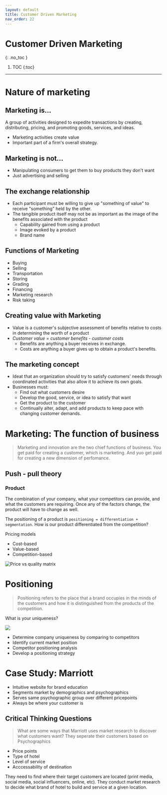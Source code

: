 ```yaml
---
layout: default
title: Customer Driven Marketing
nav_order: 22
---
```


# Customer Driven Marketing
{: .no_toc }

1. TOC
{:toc}

---

# Nature of marketing

## Marketing is...

A group of activities designed to expedite transactions by creating, distributing, pricing, and promoting goods, services, and ideas.

- Marketing activities create value
- Important part of a firm's overall strategy.

## Marketing is not...

- Manipulating consumers to get them to buy products they don't want
- Just advertising and selling

## The exchange relationship

- Each participant must be willing to give up "something of value" to receive "something" held by the other.
- The tangible product itself may not be as important as the image of the benefits associated with the product
  - Capability gained from using a product
  - Image evoked by a product
  - Brand name

## Functions of Marketing

- Buying
- Selling
- Transportation
- Storing
- Grading
- Financing
- Marketing research
- Risk taking

## Creating value with Marketing

- Value is a customer's subjective assessment of benefits relative to costs in determining the worth of a product
- *Customer value = customer benefits - customer costs*
  - Benefits are anything a buyer receives in exchange.
  - Costs are anything a buyer gives up to obtain a product's benefits.

## The marketing concept

- Ideat that an organization should try to satisfy customers' needs through coordinated activities that also allow it to achieve its own goals. 
- Businesses must:
  - Find out what customers desire
  - Develop the good, service, or idea to satisfy that want
  - Get the product to the customer
  - Continually alter, adapt, and add products to keep pace with changing customer demands.

# Marketing: The function of business

> Marketing and innovation are the two chief functions of business. You get paid for creating a customer, which is marketing. And yuo get paid for creating a new dimension of perfomance.

## Push - pull theory

### Product

The combination of your company, what your competitors can provide, and what the customers are requiring. Once any of the factors change, the product will have to change as well.

The positioning of a product is `positioning = differentiation + segmentation`. How is our product differentiated from the competition?

Pricing models
- Cost-based
- Value-based
- Competition-based

![Price vs quality matrix](https://getlucidity.com/wp-content/uploads/2021/03/pricing-strategy-matrix.png)

# Positioning

> Positioning refers to the place that a brand occupies in the minds of the customers and how it is distinguished from the products of the competition.

What is your uniqueness?

![](https://cdn.corporatefinanceinstitute.com/assets/market-positioning-300x202.png)

- Determine company uniqueness by comparing to competitors
- Identify current market position
- Competitor positioning analysis
- Develop a positioning strategy

# Case Study: Marriott

- Intuitive website for brand education
- Segments market by demographics and psychographics
- Serves same psychographic group over different pricepoints
- Always be where your customer is

## Critical Thinking Questions

> What are some ways that Marriott uses market research to discover what customers want?
They seperate their customers based on Psychographics
- Price points
- Type of hotel
- Level of service
- Acccessability of destination

They need to find where their target customers are located (print media, social media, social influencers, online, etc). They conduct market research to decide what brand of hotel to build and service at a given location.